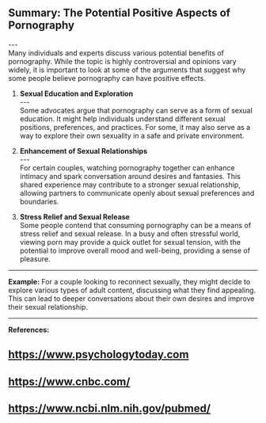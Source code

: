 ## Summary: The Potential Positive Aspects of Pornography <br>
---<br>
Many individuals and experts discuss various potential benefits of pornography. While the topic is highly controversial and opinions vary widely, it is important to look at some of the arguments that suggest why some people believe pornography can have positive effects.

1. **Sexual Education and Exploration** <br>
---<br>
Some advocates argue that pornography can serve as a form of sexual education. It might help individuals understand different sexual positions, preferences, and practices. For some, it may also serve as a way to explore their own sexuality in a safe and private environment.

2. **Enhancement of Sexual Relationships** <br>
---<br>
For certain couples, watching pornography together can enhance intimacy and spark conversation around desires and fantasies. This shared experience may contribute to a stronger sexual relationship, allowing partners to communicate openly about sexual preferences and boundaries.

3. **Stress Relief and Sexual Release** <br>
Some people contend that consuming pornography can be a means of stress relief and sexual release. In a busy and often stressful world, viewing porn may provide a quick outlet for sexual tension, with the potential to improve overall mood and well-being, providing a sense of pleasure.

---  
**Example:** For a couple looking to reconnect sexually, they might decide to explore various types of adult content, discussing what they find appealing. This can lead to deeper conversations about their own desires and improve their sexual relationship.

---  
**References:**  
## https://www.psychologytoday.com  
## https://www.cnbc.com/  
## https://www.ncbi.nlm.nih.gov/pubmed/  